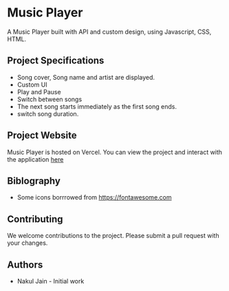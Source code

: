 # Music Player

A Music Player built with API and custom design, using Javascript, CSS, HTML.

## Project Specifications

+ Song cover, Song name and artist are displayed.
+ Custom UI
+ Play and Pause 
+ Switch between songs
+ The next song starts immediately as the first song ends.
+ switch song duration.

## Project Website

Music Player is hosted on Vercel. You can view the project and interact with the application [here](https://music-player-flame-theta.vercel.app/)

## Biblography

+ Some icons borrrowed from https://fontawesome.com

## Contributing

We welcome contributions to the project. Please submit a pull request with your changes.

## Authors

- Nakul Jain - Initial work
